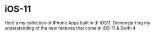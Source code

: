 # iOS-11
Here's my collection of iPhone Apps built with iOS11.  Demonstarting my understanding of the new features that come in iOS-11 & Swift-4
